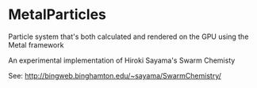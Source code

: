 # MetalParticles
Particle system that's both calculated and rendered on the GPU using the Metal framework

An experimental implementation of Hiroki Sayama's Swarm Chemisty

See: http://bingweb.binghamton.edu/~sayama/SwarmChemistry/
